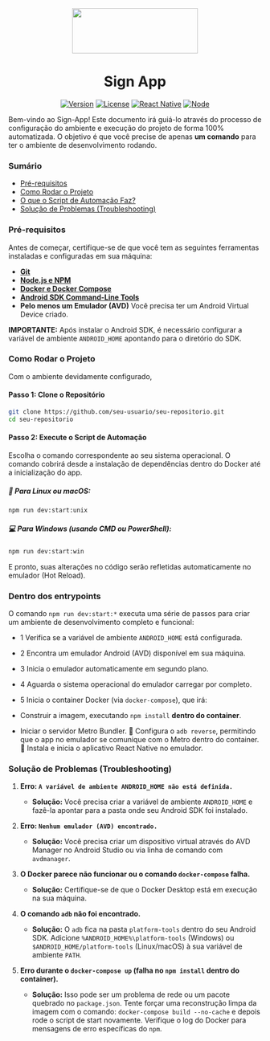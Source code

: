 <div align="center">

<img style="width:250px; height: 90px " src="https://cis.ieee.org/images/files/Branding/logos/white/IEEE_CIS_logo_White_RGB_300ppi.png" />

# Sign App

[![Version](https://img.shields.io/badge/version-1.0.0-blue.svg)](https://github.com/seu-usuario/sign-app)
[![License](https://img.shields.io/badge/license-MIT-green.svg)](https://claude.ai/chat/LICENSE)
[![React Native](https://img.shields.io/badge/React%20Native-0.73-61DAFB.svg?logo=react)](https://reactnative.dev/)
[![Node](https://img.shields.io/badge/Node-22.0-339933.svg?logo=node.js)](https://nodejs.org/)

</div>

Bem-vindo ao Sign-App\! Este documento irá guiá-lo através do processo de configuração do ambiente e execução do projeto de forma 100% automatizada. O objetivo é que você precise de apenas **um comando** para ter o ambiente de desenvolvimento rodando.


### Sumário

* [Pré-requisitos](#pré-requisitos)
* [Como Rodar o Projeto](#como-rodar-o-projeto)
* [O que o Script de Automação Faz?](#dentro-dos-entrypoints)
* [Solução de Problemas (Troubleshooting)](#solução-de-problemas-troubleshooting)


### Pré-requisitos

Antes de começar, certifique-se de que você tem as seguintes ferramentas instaladas e configuradas em sua máquina:

  * [**Git**](https://git-scm.com/downloads)
  * [**Node.js e NPM**](https://nodejs.org/)
  * [**Docker e Docker Compose**](https://www.docker.com/products/docker-desktop/)
  * [**Android SDK Command-Line Tools**](https://developer.android.com/studio) 
  * **Pelo menos um Emulador (AVD)** Você precisa ter um Android Virtual Device criado.

**IMPORTANTE:** Após instalar o Android SDK, é necessário configurar a variável de ambiente `ANDROID_HOME` apontando para o diretório do SDK. 



### Como Rodar o Projeto

Com o ambiente devidamente configurado,

#### Passo 1: Clone o Repositório

```bash
git clone https://github.com/seu-usuario/seu-repositorio.git
cd seu-repositorio
```

#### Passo 2: Execute o Script de Automação

Escolha o comando correspondente ao seu sistema operacional. O comando cobrirá desde a instalação de dependências dentro do Docker até a inicialização do app.

##### 🐧 Para Linux ou macOS:

```bash
npm run dev:start:unix
```

##### 💻 Para Windows (usando CMD ou PowerShell):

```bash
npm run dev:start:win
```

E pronto, suas alterações no código serão refletidas automaticamente no emulador (Hot Reload).

### Dentro dos entrypoints 

O comando `npm run dev:start:*` executa uma série de passos para criar um ambiente de desenvolvimento completo e funcional:

 - 1 Verifica se a variável de ambiente `ANDROID_HOME` está configurada.
 - 2 Encontra um emulador Android (AVD) disponível em sua máquina.
 - 3 Inicia o emulador automaticamente em segundo plano.
 - 4 Aguarda o sistema operacional do emulador carregar por completo.
 - 5 Inicia o container Docker (via `docker-compose`), que irá:

  - Construir a imagem, executando `npm install` **dentro do container**.
  - Iniciar o servidor Metro Bundler.
    🔗 Configura o `adb reverse`, permitindo que o app no emulador se comunique com o Metro dentro do container.
    📲 Instala e inicia o aplicativo React Native no emulador.

### Solução de Problemas (Troubleshooting)

1.  **Erro: `A variável de ambiente ANDROID_HOME não está definida.`**

      * **Solução:** Você precisa criar a variável de ambiente `ANDROID_HOME` e fazê-la apontar para a pasta onde seu Android SDK foi instalado.

2.  **Erro: `Nenhum emulador (AVD) encontrado.`**

      * **Solução:** Você precisa criar um dispositivo virtual através do AVD Manager no Android Studio ou via linha de comando com `avdmanager`.

3.  **O Docker parece não funcionar ou o comando `docker-compose` falha.**

      * **Solução:** Certifique-se de que o Docker Desktop está em execução na sua máquina.

4.  **O comando `adb` não foi encontrado.**

      * **Solução:** O `adb` fica na pasta `platform-tools` dentro do seu Android SDK. Adicione `%ANDROID_HOME%\platform-tools` (Windows) ou `$ANDROID_HOME/platform-tools` (Linux/macOS) à sua variável de ambiente `PATH`.

5.  **Erro durante o `docker-compose up` (falha no `npm install` dentro do container).**

      * **Solução:** Isso pode ser um problema de rede ou um pacote quebrado no `package.json`. Tente forçar uma reconstrução limpa da imagem com o comando: `docker-compose build --no-cache` e depois rode o script de start novamente. Verifique o log do Docker para mensagens de erro específicas do `npm`.
